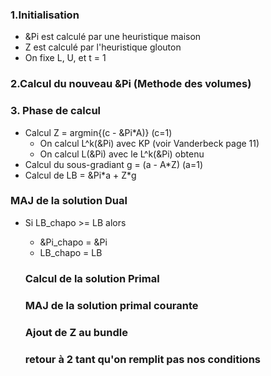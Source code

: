 <h3>1.Initialisation</h3>
<ul>
<li> &Pi  est calculé par une heuristique maison</li>
<li> Z est calculé par l'heuristique glouton</li>
<li> On fixe L, U, et t = 1</li>
</ul>

<h3>2.Calcul du nouveau &Pi (Methode des volumes)</h3>

<h3>3. Phase de calcul</h3>
<ul>
<li>Calcul Z = argmin{(c - &Pi*A)} (c=1)
<ul>
<li>On calcul L^k(&Pi) avec KP (voir Vanderbeck page 11)</li>
<li>On calcul L(&Pi) avec le L^k(&Pi) obtenu</li>
</ul>
</li>
<li>Calcul du sous-gradiant g = (a - A*Z)  (a=1)</li>
<li>Calcul de LB = &Pi*a + Z*g</li>
</ul>

<h3>MAJ de la solution Dual</h3>
<ul>
<li>Si LB_chapo >= LB  alors</li>
<ul><li>&Pi_chapo = &Pi</li><li>LB_chapo = LB</li>
</ul>

<h3>Calcul de la solution Primal</h3>
<h3>MAJ de la solution primal courante</h3>
<h3>Ajout de Z au bundle </h3>
<h3>retour à 2 tant qu'on remplit pas nos conditions</h3>

